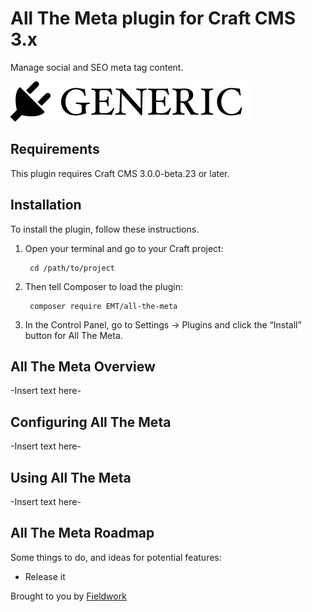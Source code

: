 # All The Meta plugin for Craft CMS 3.x

Manage social and SEO meta tag content.

![Screenshot](resources/img/plugin-logo.png)

## Requirements

This plugin requires Craft CMS 3.0.0-beta.23 or later.

## Installation

To install the plugin, follow these instructions.

1. Open your terminal and go to your Craft project:

        cd /path/to/project

2. Then tell Composer to load the plugin:

        composer require EMT/all-the-meta

3. In the Control Panel, go to Settings → Plugins and click the “Install” button for All The Meta.

## All The Meta Overview

-Insert text here-

## Configuring All The Meta

-Insert text here-

## Using All The Meta

-Insert text here-

## All The Meta Roadmap

Some things to do, and ideas for potential features:

* Release it

Brought to you by [Fieldwork](https://madebyfieldwork.com)
